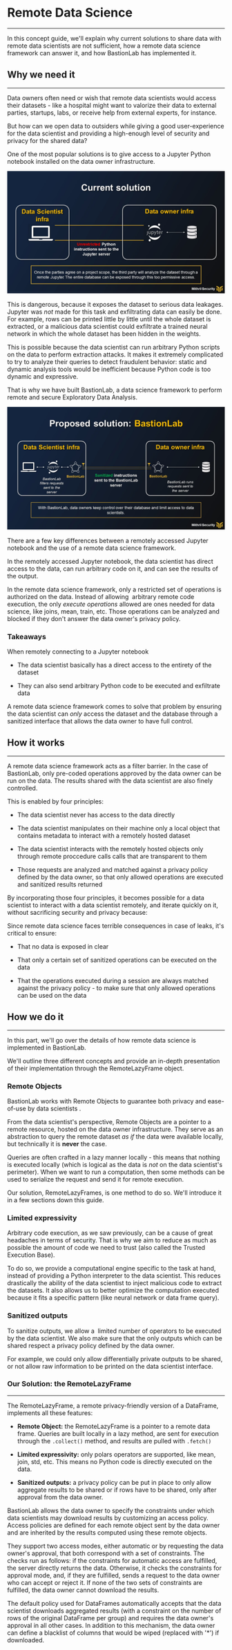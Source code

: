 # Remote Data Science
___________________________________________________________________________

In this concept guide, we'll explain why current solutions to share data with remote data scientists are not sufficient, how a remote data science framework can answer it, and how BastionLab has implemented it.

## Why we need it
___________________________________________________________________________

Data owners often need or wish that remote data scientists would access their datasets - like a hospital might want to valorize their data to external parties, startups, labs, or receive help from external experts, for instance. 

But how can we open data to outsiders while giving a good user-experience for the data scientist and providing a high-enough level of security and privacy for the shared data? 

One of the most popular solutions is to give access to a Jupyter Python notebook installed on the data owner infrastructure. 

![](../../assets/current_solution.png)

This is dangerous, because it exposes the dataset to serious data leakages. Jupyter was *not* made for this task and exfiltrating data can easily be done. For example, rows can be printed little by little until the whole dataset is extracted, or a malicious data scientist could exfiltrate a trained neural network in which the whole dataset has been hidden in the weights.

This is possible because the data scientist can run arbitrary Python scripts on the data to perform extraction attacks. It makes it extremely complicated to try to analyze their queries to detect fraudulent behavior: static and dynamic analysis tools would be inefficient because Python code is too dynamic and expressive.

That is why we have built BastionLab, a data science framework to perform remote and secure Exploratory Data Analysis. 

![](../../assets/proposed_solution.png)

There are a few key differences between a remotely accessed Jupyter notebook and the use of a remote data science framework.

In the remotely accessed Jupyter notebook, the data scientist has direct access to the data, can run arbitrary code on it, and can see the results of the output. 

In the remote data science framework, only a restricted set of operations is authorized on the data. Instead of allowing  arbitrary remote code execution, the only *execute operations* allowed are ones needed for data science, like joins, mean, train, etc. Those operations can be analyzed and blocked if they don't answer the data owner's privacy policy.

### Takeaways

When remotely connecting to a Jupyter notebook

-   The data scientist basically has a direct access to the entirety of the dataset

-   They can also send arbitrary Python code to be executed and exfiltrate data

A remote data science framework comes to solve that problem by ensuring the data scientist can *only* access the dataset and the database through a sanitized interface that allows the data owner to have full control.

## How it works
___________________________________________________________________________

A remote data science framework acts as a filter barrier. In the case of BastionLab, only pre-coded operations approved by the data owner can be run on the data. The results shared with the data scientist are also finely controlled. 

This is enabled by four principles:

-   The data scientist never has access to the data directly

-   The data scientist manipulates on their machine only a local object that contains metadata to interact with a remotely hosted dataset

-   The data scientist interacts with the remotely hosted objects only through remote proccedure calls calls that are transparent to them

-   Those requests are analyzed and matched against a privacy policy defined by the data owner, so that only allowed operations are executed and sanitized results returned

By incorporating those four principles, it becomes possible for a data scientist to interact with a data scientist remotely, and iterate quickly on it, without sacrificing security and privacy because:

Since remote data science faces terrible consequences in case of leaks, it's critical to ensure:

-   That no data is exposed in clear

-   That only a certain set of sanitized operations can be executed on the data

-   That the operations executed during a session are always matched against the privacy policy - to make sure that only allowed operations can be used on the data

## How we do it
___________________________________________________________________________

In this part, we'll go over the details of how remote data science is implemented in BastionLab. 

We'll outline three different concepts and provide an in-depth presentation of their implementation through the RemoteLazyFrame object.

### Remote Objects

BastionLab works with Remote Objects to guarantee both privacy and ease-of-use by data scientists .

From the data scientist's perspective, Remote Objects are a pointer to a remote resource, hosted on the data owner infrastructure. They serve as an abstraction to query the remote dataset *as if* the data were available locally, but technically it is **never** the case.

Queries are often crafted in a lazy manner locally - this means that nothing is executed locally (which is logical as the data is *not* on the data scientist's perimeter). When we want to run a computation, then some methods can be used to serialize the request and send it for remote execution. 

Our solution, RemoteLazyFrames, is one method to do so. We'll introduce it in a few sections down this guide.

### Limited expressivity

Arbitrary code execution, as we saw previously, can be a cause of great headaches in terms of security. That is why we aim to reduce as much as possible the amount of code we need to trust (also called the Trusted Execution Base). 

To do so, we provide a computational engine specific to the task at hand, instead of providing a Python interpreter to the data scientist. This reduces drastically the ability of the data scientist to inject malicious code to extract the datasets. It also allows us to better optimize the computation executed because it fits a specific pattern (like neural network or data frame query).

### Sanitized outputs

To sanitize outputs, we allow a  limited number of operators to be executed by the data scientist. We also make sure that the only outputs which can be shared respect a privacy policy defined by the data owner.

For example, we could only allow differentially private outputs to be shared, or not allow raw information to be printed on the data scientist interface.

### Our Solution: the **RemoteLazyFrame**
_________________________________________________________________________

The RemoteLazyFrame, a remote privacy-friendly version of a DataFrame, implements all these features:

-   **Remote Object:** the RemoteLazyFrame is a pointer to a remote data frame. Queries are built locally in a lazy method, are sent for execution through the `.collect()` method, and results are pulled with `.fetch()`

-   **Limited expressivity:** only polars operators are supported, like mean, join, std, etc. This means no Python code is directly executed on the data.

-   **Sanitized outputs:** a privacy policy can be put in place to only allow aggregate results to be shared or if rows have to be shared, only after approval from the data owner.

BastionLab allows the data owner to specify the constraints under which data scientists may download results by customizing an access policy. Access policies are defined for each remote object sent by the data owner and are inherited by the results computed using these remote objects. 

They support two access modes, either automatic or by requesting the data owner's approval, that both correspond with a set of constraints. The checks run as follows: if the constraints for automatic access are fulfilled, the server directly returns the data. Otherwise, it checks the constraints for approval mode, and, if they are fulfilled, sends a request to the data owner who can accept or reject it. If none of the two sets of constraints are fulfilled, the data owner cannot download the results.

The default policy used for DataFrames automatically accepts that the data scientist downloads aggregated results (with a constraint on the number of rows of the original DataFrame per group) and requires the data owner's approval in all other cases. In addition to this mechanism, the data owner can define a blacklist of columns that would be wiped (replaced with '\*') if downloaded.
